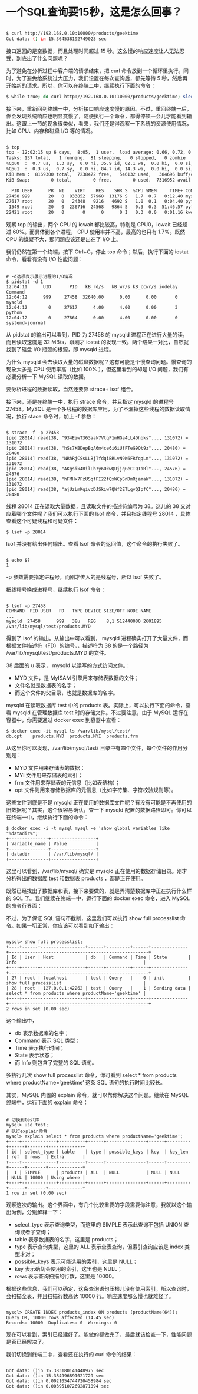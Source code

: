 # 一个SQL查询要15秒，这是怎么回事？





```bash

$ curl http://192.168.0.10:10000/products/geektime
Got data: () in 15.364538192749023 sec
```

接口返回的是空数据，而且处理时间超过 15 秒。这么慢的响应速度让人无法忍受，到底出了什么问题呢？

为了避免在分析过程中客户端的请求结束，把 curl 命令放到一个循环里执行。同时，为了避免给系统过大压力，我们设置在每次查询后，都先等待 5 秒，然后再开始新的请求。所以，你可以在终端二中，继续执行下面的命令：

```bash
$ while true; do curl http://192.168.0.10:10000/products/geektime; sleep 5; done
```

接下来，重新回到终端一中，分析接口响应速度慢的原因。不过，重回终端一后，你会发现系统响应也明显变慢了，随便执行一个命令，都得停顿一会儿才能看到输出。这跟上一节的现象很类似，看来，我们还是得观察一下系统的资源使用情况，比如 CPU、内存和磁盘 I/O 等的情况。

```bash

$ top
top - 12:02:15 up 6 days,  8:05,  1 user,  load average: 0.66, 0.72, 0.59
Tasks: 137 total,   1 running,  81 sleeping,   0 stopped,   0 zombie
%Cpu0  :  0.7 us,  1.3 sy,  0.0 ni, 35.9 id, 62.1 wa,  0.0 hi,  0.0 si,  0.0 st
%Cpu1  :  0.3 us,  0.7 sy,  0.0 ni, 84.7 id, 14.3 wa,  0.0 hi,  0.0 si,  0.0 st
KiB Mem :  8169300 total,  7238472 free,   546132 used,   384696 buff/cache
KiB Swap:        0 total,        0 free,        0 used.  7316952 avail Mem

  PID USER      PR  NI    VIRT    RES    SHR S  %CPU %MEM     TIME+ COMMAND
27458 999       20   0  833852  57968  13176 S   1.7  0.7   0:12.40 mysqld
27617 root      20   0   24348   9216   4692 S   1.0  0.1   0:04.40 python
 1549 root      20   0  236716  24568   9864 S   0.3  0.3  51:46.57 python3
22421 root      20   0       0      0      0 I   0.3  0.0   0:01.16 kworker/u
```



观察 top 的输出，两个 CPU 的 iowait 都比较高，特别是 CPU0，iowait 已经超过 60%。而具体到各个进程， CPU 使用率并不高，最高的也只有 1.7%。既然 CPU 的嫌疑不大，那问题应该还是出在了 I/O 上。

我们仍然在第一个终端，按下 Ctrl+C，停止 top 命令；然后，执行下面的 iostat 命令，看看有没有 I/O 性能问题：

```

# -d选项表示展示进程的I/O情况
$ pidstat -d 1
12:04:11      UID       PID   kB_rd/s   kB_wr/s kB_ccwr/s iodelay  Command
12:04:12      999     27458  32640.00      0.00      0.00       0  mysqld
12:04:12        0     27617      4.00      4.00      0.00       3  python
12:04:12        0     27864      0.00      4.00      0.00       0  systemd-journal
```



从 pidstat 的输出可以看到，PID 为 27458 的 mysqld 进程正在进行大量的读，而且读取速度是 32 MB/s，跟刚才 iostat 的发现一致。两个结果一对比，自然就找到了磁盘 I/O 瓶颈的根源，即 mysqld 进程。

为什么 mysqld 会去读取大量的磁盘数据呢？这有可能是个慢查询问题。慢查询的现象大多是 CPU 使用率高（比如 100% ），但这里看到的却是 I/O 问题，我们有必要分析一下 MySQL 读取的数据。

要分析进程的数据读取，当然还要靠 strace+ lsof 组合。

接下来，还是在终端一中，执行 strace 命令，并且指定 mysqld 的进程号 27458。MySQL 是一个多线程的数据库应用，为了不漏掉这些线程的数据读取情况，执行 stace 命令时，加上 -f 参数：

```

$ strace -f -p 27458
[pid 28014] read(38, "934EiwT363aak7VtqF1mHGa4LL4Dhbks"..., 131072) = 131072
[pid 28014] read(38, "hSs7KBDepBqA6m4ce6i6iUfFTeG9Ot9z"..., 20480) = 20480
[pid 28014] read(38, "NRhRjCSsLLBjTfdqiBRLvN9K6FRfqqLm"..., 131072) = 131072
[pid 28014] read(38, "AKgsik4BilLb7y6OkwQUjjqGeCTQTaRl"..., 24576) = 24576
[pid 28014] read(38, "hFMHx7FzUSqfFI22fQxWCpSnDmRjamaW"..., 131072) = 131072
[pid 28014] read(38, "ajUzLmKqivcDJSkiw7QWf2ETLgvQIpfC"..., 20480) = 20480
```

线程 28014 正在读取大量数据，且读取文件的描述符编号为 38。这儿的 38 又对应着哪个文件呢？我们可以执行下面的 lsof 命令，并且指定线程号 28014 ，具体查看这个可疑线程和可疑文件：

```
$ lsof -p 28014
```

lsof 并没有给出任何输出。查看 lsof 命令的返回值，这个命令的执行失败了。

```

$ echo $?
1
```

-p 参数需要指定进程号，而刚才传入的是线程号，所以 lsof 失败了。

把线程号换成进程号，继续执行 lsof 命令：

```

$ lsof -p 27458
COMMAND  PID USER   FD   TYPE DEVICE SIZE/OFF NODE NAME
...
mysqld  27458      999   38u   REG    8,1 512440000 2601895 /var/lib/mysql/test/products.MYD
```

得到了 lsof 的输出。从输出中可以看到， mysqld 进程确实打开了大量文件，而根据文件描述符（FD）的编号，，描述符为 38 的是一个路径为 /var/lib/mysql/test/products.MYD 的文件。

 38 后面的 u 表示， mysqld 以读写的方式访问文件。：

- MYD 文件，是 MyISAM 引擎用来存储表数据的文件；
- 文件名就是数据表的名字；
- 而这个文件的父目录，也就是数据库的名字。

mysqld 在读取数据库 test 中的 products 表。实际上，可以执行下面的命令，查看 mysqld 在管理数据库 test 时的存储文件。不过要注意，由于 MySQL 运行在容器中，你需要通过 docker exec 到容器中查看：

```
$ docker exec -it mysql ls /var/lib/mysql/test/
db.opt    products.MYD  products.MYI  products.frm
```



从这里你可以发现，/var/lib/mysql/test/ 目录中有四个文件，每个文件的作用分别是：

- MYD 文件用来存储表的数据；
- MYI 文件用来存储表的索引；
- frm 文件用来存储表的元信息（比如表结构）；
- opt 文件则用来存储数据库的元信息（比如字符集、字符校验规则等）。

这些文件到底是不是 mysqld 正在使用的数据库文件呢？有没有可能是不再使用的旧数据呢？其实，这个很容易确认，查一下 mysqld 配置的数据路径即可。你可以在终端一中，继续执行下面的命令：

```
$ docker exec -i -t mysql mysql -e 'show global variables like "%datadir%";'
+---------------+-----------------+
| Variable_name | Value           |
+---------------+-----------------+
| datadir       | /var/lib/mysql/ |
+---------------+-----------------+
```

这里可以看到，/var/lib/mysql/ 确实是 mysqld 正在使用的数据存储目录。刚才分析得出的数据库 test 和数据表 products ，都是正在使用。

既然已经找出了数据库和表，接下来要做的，就是弄清楚数据库中正在执行什么样的 SQL 了。我们继续在终端一中，运行下面的 docker exec 命令，进入 MySQL 的命令行界面：

不过，为了保证 SQL 语句不截断，这里我们可以执行 show full processlist 命令。如果一切正常，你应该可以看到如下输出：



```

mysql> show full processlist;
+----+------+-----------------+------+---------+------+--------------+-----------------------------------------------------+
| Id | User | Host            | db   | Command | Time | State        | Info                                                |
+----+------+-----------------+------+---------+------+--------------+-----------------------------------------------------+
| 27 | root | localhost       | test | Query   |    0 | init         | show full processlist                               |
| 28 | root | 127.0.0.1:42262 | test | Query   |    1 | Sending data | select * from products where productName='geektime' |
+----+------+-----------------+------+---------+------+--------------+-----------------------------------------------------+
2 rows in set (0.00 sec)
```



这个输出中，

- db 表示数据库的名字；
- Command 表示 SQL 类型；
- Time 表示执行时间；
- State 表示状态；
- 而 Info 则包含了完整的 SQL 语句。

多执行几次 show full processlist 命令，你可看到 select * from products where productName=‘geektime’ 这条 SQL 语句的执行时间比较长。



其实，MySQL 内置的 explain 命令，就可以帮你解决这个问题。继续在 MySQL 终端中，运行下面的 explain 命令：

```

# 切换到test库
mysql> use test;
# 执行explain命令
mysql> explain select * from products where productName='geektime';
+----+-------------+----------+------+---------------+------+---------+------+-------+-------------+
| id | select_type | table    | type | possible_keys | key  | key_len | ref  | rows  | Extra       |
+----+-------------+----------+------+---------------+------+---------+------+-------+-------------+
|  1 | SIMPLE      | products | ALL  | NULL          | NULL | NULL    | NULL | 10000 | Using where |
+----+-------------+----------+------+---------------+------+---------+------+-------+-------------+
1 row in set (0.00 sec)
```

观察这次的输出。这个界面中，有几个比较重要的字段需要你注意，我就以这个输出为例，分别解释一下：

- select_type 表示查询类型，而这里的 SIMPLE 表示此查询不包括 UNION 查询或者子查询；
- table 表示数据表的名字，这里是 products；
- type 表示查询类型，这里的 ALL 表示全表查询，但索引查询应该是 index 类型才对；
- possible_keys 表示可能选用的索引，这里是 NULL；
- key 表示确切会使用的索引，这里也是 NULL；
- rows 表示查询扫描的行数，这里是 10000。

根据这些信息，我们可以确定，这条查询语句压根儿没有使用索引，所以查询时，会扫描全表，并且扫描行数高达 10000 行。响应速度那么慢也就难怪了。

```

mysql> CREATE INDEX products_index ON products (productName(64));
Query OK, 10000 rows affected (14.45 sec)
Records: 10000  Duplicates: 0  Warnings: 0
```

现在可以看到，索引已经建好了。能做的都做完了，最后就该检查一下，性能问题是否已经解决了。

我们切换到终端二中，查看还在执行的 curl 命令的结果：

```

Got data: ()in 15.383180141448975 sec
Got data: ()in 15.384996891021729 sec
Got data: ()in 0.0021054744720458984 sec
Got data: ()in 0.003951072692871094 sec
```

